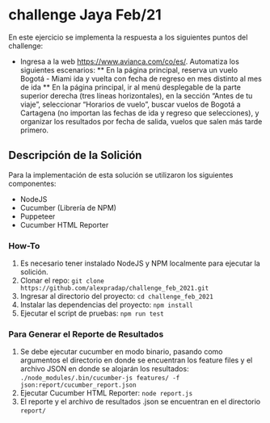 # challenge Jaya Feb/21

En este ejercicio se implementa la respuesta a los siguientes puntos del challenge:
* Ingresa a la web https://www.avianca.com/co/es/. Automatiza los siguientes escenarios:
** En la página principal, reserva un vuelo Bogotá - Miami ida y vuelta con fecha de regreso en mes distinto al mes de ida
** En la página principal, ir al menú desplegable de la parte superior derecha (tres líneas horizontales), en la sección “Antes de tu viaje”, seleccionar “Horarios de vuelo”, buscar vuelos de Bogotá a Cartagena (no importan las fechas de ida y regreso que selecciones), y organizar los resultados por fecha de salida, vuelos que salen más tarde primero.

## Descripción de la Solición

Para la implementación de esta solución se utilizaron los siguientes componentes:
* NodeJS
* Cucumber (Librería de NPM)
* Puppeteer
* Cucumber HTML Reporter

### How-To

1. Es necesario tener instalado NodeJS y NPM localmente para ejecutar la solición.
2. Clonar el repo: `git clone https://github.com/alexpradap/challenge_feb_2021.git`
3. Ingresar al directorio del proyecto: `cd challenge_feb_2021`
4. Instalar las dependencias del proyecto: `npm install`
5. Ejecutar el script de pruebas: `npm run test`

### Para Generar el Reporte de Resultados

1. Se debe ejecutar cucumber en modo binario, pasando como argumentos el directorio en donde se encuentran los feature files y el archivo JSON en donde se alojarán los resultados:
`./node_modules/.bin/cucumber-js features/ -f json:report/cucumber_report.json`
2. Ejecutar Cucumber HTML Reporter:
`node report.js`
3. El reporte y el archivo de resultados .json se encuentran en el directorio `report/`